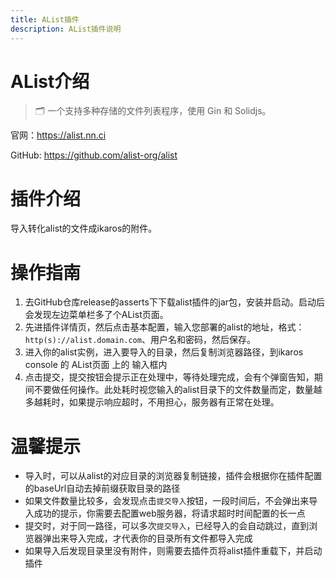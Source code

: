 ```yaml
---
title: AList插件
description: AList插件说明
---
```


# AList介绍

> 🗂️ 一个支持多种存储的文件列表程序，使用 Gin 和 Solidjs。

官网：<https://alist.nn.ci>

GitHub: <https://github.com/alist-org/alist>

# 插件介绍

导入转化alist的文件成ikaros的附件。

# 操作指南

1. 去GitHub仓库release的asserts下下载alist插件的jar包，安装并启动。启动后会发现左边菜单栏多了个AList页面。
2. 先进插件详情页，然后点击基本配置，输入您部署的alist的地址，格式：`http(s)://alist.domain.com`、用户名和密码，然后保存。
3. 进入你的alist实例，进入要导入的目录，然后复制浏览器路径，到ikaros console 的 AList页面 上的 输入框内
4. 点击提交，提交按钮会提示正在处理中，等待处理完成，会有个弹窗告知，期间不要做任何操作。此处耗时视您输入的alist目录下的文件数量而定，数量越多越耗时，如果提示响应超时，不用担心，服务器有正常在处理。


# 温馨提示

- 导入时，可以从alist的对应目录的浏览器复制链接，插件会根据你在插件配置的baseUrl自动去掉前缀获取目录的路径
- 如果文件数量比较多，会发现点击`提交导入`按钮，一段时间后，不会弹出来导入成功的提示，你需要去配置web服务器，将请求超时时间配置的长一点
- 提交时，对于同一路径，可以多次`提交导入`，已经导入的会自动跳过，直到浏览器弹出来导入完成，才代表你的目录所有文件都导入完成
- 如果导入后发现目录里没有附件，则需要去插件页将alist插件重载下，并启动插件
